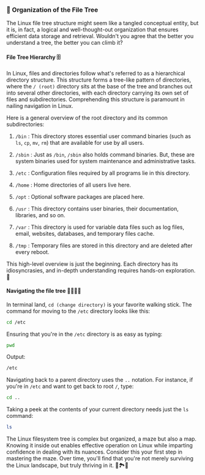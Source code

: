 ### 🌳 Organization of the File Tree

The Linux file tree structure might seem like a tangled conceptual entity, but it is, in fact, a logical and well-thought-out organization that ensures efficient data storage and retrieval. Wouldn't you agree that the better you understand a tree, the better you can climb it? 

#### File Tree Hierarchy 🗄️ 

In Linux, files and directories follow what's referred to as a hierarchical directory structure. This structure forms a tree-like pattern of directories, where the `/ (root)` directory sits at the base of the tree and branches out into several other directories, with each directory carrying its own set of files and subdirectories. Comprehending this structure is paramount in nailing navigation in Linux. 

Here is a general overview of the root directory and its common subdirectories:

1. `/bin` : This directory stores essential user command binaries (such as `ls`, `cp`, `mv`, `rm`) that are available for use by all users.

2. `/sbin` : Just as `/bin`, `/sbin` also holds command binaries. But, these are system binaries used for system maintenance and administrative tasks.

3. `/etc` : Configuration files required by all programs lie in this directory.

4. `/home` : Home directories of all users live here.

5. `/opt` : Optional software packages are placed here.

6. `/usr` : This directory contains user binaries, their documentation, libraries, and so on. 

7. `/var` : This directory is used for variable data files such as log files, email, websites, databases, and temporary files cache.

8. `/tmp` : Temporary files are stored in this directory and are deleted after every reboot.

This high-level overview is just the beginning. Each directory has its idiosyncrasies, and in-depth understanding requires hands-on exploration. 🐾

#### Navigating the file tree 🚶‍♀️🚶‍♂️

In terminal land, `cd (change directory)` is your favorite walking stick. The command for moving to the `/etc` directory looks like this:

```bash
cd /etc
```
Ensuring that you're in the `/etc` directory is as easy as typing:
```bash
pwd
```
Output:
```bash 
/etc
```
Navigating back to a parent directory uses the `..` notation. For instance, if you're in `/etc` and want to get back to root `/`, type:
```bash
cd ..
```
Taking a peek at the contents of your current directory needs just the `ls` command:
```bash
ls
```
The Linux filesystem tree is complex but organized, a maze but also a map. Knowing it inside out enables effective operation on Linux while imparting confidence in dealing with its nuances. Consider this your first step in mastering the maze. Over time, you'll find that you're not merely surviving the Linux landscape, but truly thriving in it. 🌳🏞️🎉